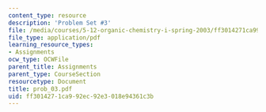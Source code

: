```yaml
---
content_type: resource
description: 'Problem Set #3'
file: /media/courses/5-12-organic-chemistry-i-spring-2003/ff3014271ca992ec92e3018e94361c3b_prob_03.pdf
file_type: application/pdf
learning_resource_types:
- Assignments
ocw_type: OCWFile
parent_title: Assignments
parent_type: CourseSection
resourcetype: Document
title: prob_03.pdf
uid: ff301427-1ca9-92ec-92e3-018e94361c3b
---
```

